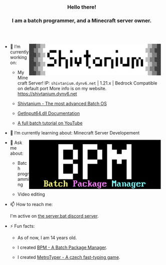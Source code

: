 <div>
  <div align="center"><b>

### Hello there!

### I am a batch programmer, and a Minecraft server owner.

  </b></div>
</div>

<br></br>

<img align="right" width=420 src="https://raw.githubusercontent.com/Shivter14/Shivtanium/main/Shivtanium.png">

- 🔭 I’m currently working on:
  - My Minecraft Server! IP: `shivtanium.dynv6.net` | 1.21.x | Bedrock Compatible on default port
    More info is on my website. https://shivtanium.dynv6.net
  
  - [Shivtanium - The most advanced Batch OS](https://github.com/Shivter14/Shivtanium)
    
  - [GetInput64.dll Documentation](https://github.com/Shivter14/Shivter14/blob/main/GetInputDoc.md)
  
  - [A full batch tutorial on YouTube](https://youtu.be/zdygVs2Ajbs?si=oO-4qVDWnR6m4NCa)

- 🌱 I’m currently learning about: Minecraft Server Developement

<img align="right" width=420 src="https://github.com/Shivter14/BPM/blob/main/BPM.png">

- 💬 Ask me about:

  - Batch programming
  
  - Video editing

- 📫 How to reach me:

  I'm active on [the server.bat discord server](https://discord.gg/batch).

- ⚡ Fun facts:

  - As of now, I am 14 years old.
  
  - I created [BPM - A Batch Package Manager](https://github.com/Shivter14/BPM).
  
  - I created [MetroTyper - A czech fast-typing game](https://github.com/Shivter14/MetroTyper).
